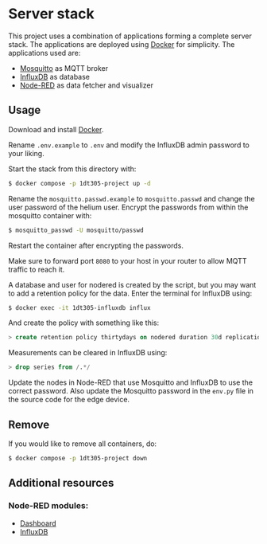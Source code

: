 # Server stack

This project uses a combination of applications forming a complete server stack. The applications are deployed using [Docker](https://www.docker.com/) for simplicity. The applications used are:

- [Mosquitto](https://hub.docker.com/_/eclipse-mosquitto) as MQTT broker
- [InfluxDB](https://hub.docker.com/_/influxdb) as database
- [Node-RED](https://hub.docker.com/r/nodered/node-red) as data fetcher and visualizer

## Usage

Download and install [Docker](https://www.docker.com/products/docker-desktop/).

Rename ``.env.example`` to ``.env`` and modify the InfluxDB admin password to your liking.

Start the stack from this directory with:

```bash
$ docker compose -p 1dt305-project up -d
```

Rename the ```mosquitto.passwd.example``` to ```mosquitto.passwd``` and change the user password of the helium user. Encrypt the passwords from within the mosquitto container with:

```bash
$ mosquitto_passwd -U mosquitto/passwd
```

Restart the container after encrypting the passwords.

Make sure to forward port ```8080``` to your host in your router to allow MQTT traffic to reach it.

A database and user for nodered is created by the script, but you may want to add a retention policy for the data. Enter the terminal for InfluxDB using:

```bash
$ docker exec -it 1dt305-influxdb influx
```

And create the policy with something like this:

```sql
> create retention policy thirtydays on nodered duration 30d replication 1 default
```

Measurements can be cleared in InfluxDB using:
```sql
> drop series from /.*/
```

Update the nodes in Node-RED that use Mosquitto and InfluxDB to use the correct password. Also update the Mosquitto password in the ```env.py``` file in the source code for the edge device.

## Remove

If you would like to remove all containers, do:

```bash
$ docker compose -p 1dt305-project down
```

## Additional resources

### Node-RED modules:
- [Dashboard](https://flows.nodered.org/node/node-red-dashboard)
- [InfluxDB](https://flows.nodered.org/node/node-red-contrib-influxdb)

